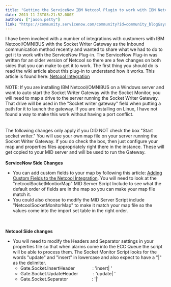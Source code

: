 ```yaml
---
title: "Getting the ServiceNow IBM Netcool Plugin to work with IBM NetcoolOMNIBUS  with Socket Writer Gateway"
date: 2013-11-23T03:21:52.000Z
authors: ["jason.petty"]
link: "https://community.servicenow.com/community?id=community_blog&sys_id=e32e6a6ddbd0dbc01dcaf3231f9619cc"
---
```

<p>I have been involved with a number of integrations with customers with IBM Netcool/OMNIBUS with the Socket Writer Gateway as the Inbound communication method recently and wanted to share what we had to do to get it to work with the ServiceNow Plug-in. The ServiceNow Plug-in was written for an older version of Netcool so there are a few changes on both sides that you can make to get it to work. The first thing you should do is read the wiki article about this plug-in to understand how it works. This article is found here: <a title="ki.servicenow.com/index.php?title=Netcool_Integration" href="http://wiki.servicenow.com/index.php?title=Netcool_Integration">Netcool Integration</a><br /><br />NOTE: If you are installing IBM Netcool/OMNIBUS on a Windows server and want to auto start the Socket Writer Gateway with the Socket Monitor, you will need to map a drive to the server running the Socket Writer Gateway. That drive will be used in the "Socket writer gateway" field when putting a path for it to launch the gateway. If you are installing on Linux, I have not found a way to make this work without having a port conflict.<br /><br /><br />The following changes only apply if you DID NOT check the box "Start socket writer." You will use your own map file on your server running the Socket Writer Gateway. If you do check the box, then just configure your map and properties files appropriately right there in the instance. These will get copied to your MID server and will be used to run the Gateway.<br /> <br /><b>ServiceNow Side Changes</b><br /><ul><li>You can add custom fields to your map by following this article: <a title="ki.servicenow.com/index.php?title=Adding_Custom_Fields_to_the_Netcool_Integration" href="http://wiki.servicenow.com/index.php?title=Adding_Custom_Fields_to_the_Netcool_Integration">Adding Custom Fields to the Netcool Integration</a>. You will need to look at the "netcoolSocketMontiorMap" MID Server Script Include to see what the default order of fields are in the map so you can make your map file match it.</li><li>You could also choose to modify the MID Server Script include "NetcoolSocketMonitorMap" to make it match your map file so the values come into the import set table in the right order.</li></ul><br /><br /><b>Netcool Side changes</b><br /><ul><li>You will need to modify the Headers and Separator settings in your properties file so that when alarms come into the ECC Queue the script will be able to process them. The Socket Monitor Script looks for the words "update" and "insert" in lowercase and also expect to have a "|" as the delimiter.<br /> <ul><li>Gate.Socket.InsertHeader&nbsp;&nbsp;&nbsp;&nbsp;&nbsp;&nbsp;&nbsp;&nbsp;&nbsp;&nbsp;&nbsp;&nbsp;&nbsp;&nbsp;: 'insert| '</li><li>Gate.Socket.UpdateHeader&nbsp;&nbsp;&nbsp;&nbsp;&nbsp;&nbsp;&nbsp;&nbsp;&nbsp;&nbsp;&nbsp;&nbsp;: 'update| '</li><li>Gate.Socket.Separator&nbsp;&nbsp;&nbsp;&nbsp;&nbsp;&nbsp;&nbsp;&nbsp;&nbsp;&nbsp;&nbsp;&nbsp;&nbsp;&nbsp;&nbsp;&nbsp;&nbsp;&nbsp;&nbsp;: '|'</li></ul><br /></li></ul></p>